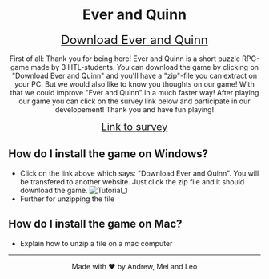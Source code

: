 <h1 align="center">Ever and Quinn</h1>

<p align="center">
  <a href="https://wikipedia.com" style="font-size: 24px;">Download Ever and Quinn</a>
</p>

<p align="center">
  First of all: Thank you for being here! Ever and Quinn is a short puzzle RPG-game made by 3 HTL-students. You can download the game by clicking on "Download Ever and Quinn" and you'll have a "zip"-file you can extract on your PC. But we would also like to know you thoughts on our game! With that we could improve "Ever and Quinn" in a much faster way! After playing our game you can click on the survey link below and participate in our developement!
Thank you and have fun playing!
</p>

<p align="center">
  <a href="https://wikipedia.com" style="font-size: 20px;">Link to survey</a>
</p>

## How do I install the game on Windows?
- Click on the link above which says: "Download Ever and Quinn". You will be transfered to another website. Just click the zip file and it should download the game.
![Tutorial_1](https://user-images.githubusercontent.com/72389349/226191281-68cf76fa-a558-4467-8037-7f5fc38925fa.png)
- Further for unzipping the file

## How do I install the game on Mac?
- Explain how to unzip a file on a mac computer
---

<footer>
  <p align="center">
    Made with ❤️ by Andrew, Mei and Leo
  </p>
</footer>
